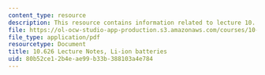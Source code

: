 ```yaml
---
content_type: resource
description: This resource contains information related to lecture 10.
file: https://ol-ocw-studio-app-production.s3.amazonaws.com/courses/10-626-electrochemical-energy-systems-spring-2014/80b52ce12b4eae99b33b388103a4e784_MIT10_626S14_S11lec10.pdf
file_type: application/pdf
resourcetype: Document
title: 10.626 Lecture Notes, Li-ion batteries
uid: 80b52ce1-2b4e-ae99-b33b-388103a4e784
---
```

